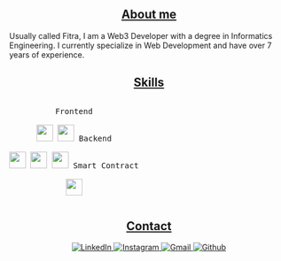 <h2 align="center"><u>About me</u></h2>
Usually called Fitra, I am a Web3 Developer with a degree in Informatics Engineering. I currently specialize in Web Development and have over 7 years of experience.

<h2 align="center"><u>Skills</u></h2>
<p style="display: inline-block;" align="center">
  <kbd>
    <kbd>Frontend</kbd>
    <br>
    <br>
    <img width="30px" src="https://cdn.jsdelivr.net/gh/devicons/devicon@latest/icons/nextjs/nextjs-original.svg" />
    <img width="30px" src="https://cdn.jsdelivr.net/gh/devicons/devicon@latest/icons/react/react-original.svg" />
  </kbd>
  <kbd>
    <kbd>Backend</kbd>
    <br>
    <br>
    <img width="30px" src="https://cdn.jsdelivr.net/gh/devicons/devicon@latest/icons/nestjs/nestjs-original.svg" />
    <img width="30px" src="https://cdn.jsdelivr.net/gh/devicons/devicon@latest/icons/django/django-plain.svg" />
    <img width="30px" src="https://cdn.jsdelivr.net/gh/devicons/devicon@latest/icons/laravel/laravel-original.svg" />
  </kbd>
  <kbd>
    <kbd>Smart Contract</kbd>
    <br>
    <br>
    <img width="30px" src="https://cdn.jsdelivr.net/gh/devicons/devicon@latest/icons/solidity/solidity-original.svg" />
  </kbd>
</p>

<h2 align="center"><u>Contact</u></h2>
<div align="center">
  <nav>
    <a href="https://www.linkedin.com/in/fitrailyasa" target="_blank">
      <img src="https://img.shields.io/badge/LinkedIn-0077B5?style=for-the-badge&logo=linkedin&logoColor=white" alt="LinkedIn">
    </a>
      <a href="https://instagram.com/fitrailyasa" target="_blank">
      <img src="https://img.shields.io/badge/Instagram-E4405F?style=for-the-badge&logo=instagram&logoColor=white" alt="Instagram">
    </a>
    <a href="mailto:fitrailyasa12@gmail.com" target="_blank">
      <img src="https://img.shields.io/badge/Gmail-D14836?style=for-the-badge&logo=gmail&logoColor=white" alt="Gmail">
    </a>
    <a href="https://github.com/fitrailyasa">
      <img src="https://img.shields.io/badge/GitHub-100000?style=for-the-badge&logo=github&logoColor=white" alt="Github">
    </a>
  </nav>
</div>
<br>
